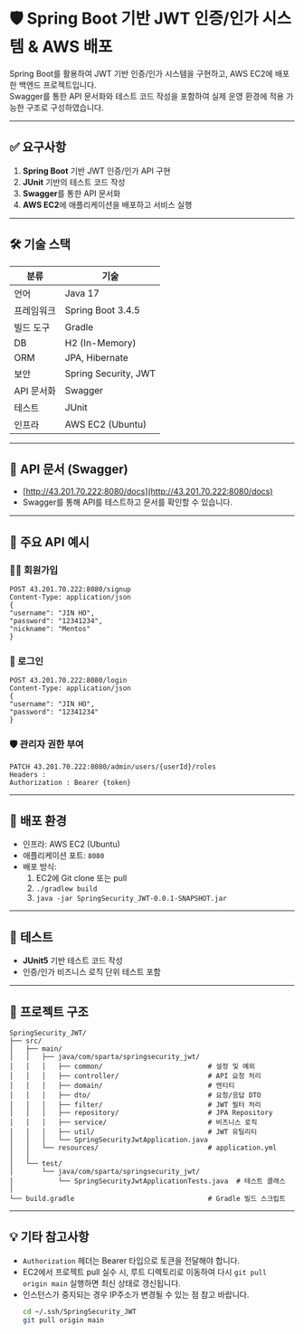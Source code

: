 # 🛡️ Spring Boot 기반 JWT 인증/인가 시스템 & AWS 배포

Spring Boot를 활용하여 JWT 기반 인증/인가 시스템을 구현하고, AWS EC2에 배포한 백엔드 프로젝트입니다.  
Swagger를 통한 API 문서화와 테스트 코드 작성을 포함하여 실제 운영 환경에 적용 가능한 구조로 구성하였습니다.

---

## ✅ 요구사항

1. **Spring Boot** 기반 JWT 인증/인가 API 구현
2. **JUnit** 기반의 테스트 코드 작성
3. **Swagger**를 통한 API 문서화
4. **AWS EC2**에 애플리케이션을 배포하고 서비스 실행

---

## 🛠️ 기술 스택

| 분류         | 기술                                 |
|--------------|--------------------------------------|
| 언어          | Java 17                             |
| 프레임워크     | Spring Boot 3.4.5                   |
| 빌드 도구      | Gradle                              |
| DB           | H2 (In-Memory)                       |
| ORM          | JPA, Hibernate                       |
| 보안         | Spring Security, JWT                |
| API 문서화     | Swagger                             |
| 테스트        | JUnit                               |
| 인프라        | AWS EC2 (Ubuntu)                    |

---

## 📄 API 문서 (Swagger)

- [http://43.201.70.222:8080/docs](http://43.201.70.222:8080/docs)
- Swagger를 통해 API를 테스트하고 문서를 확인할 수 있습니다.

---

## 📌 주요 API 예시

### 🧑‍💻 회원가입


```
POST 43.201.70.222:8080/signup
Content-Type: application/json
{
"username": "JIN HO",
"password": "12341234",
"nickname": "Mentos"
}
```

### 🔐 로그인
```
POST 43.201.70.222:8080/login
Content-Type: application/json
{
"username": "JIN HO",
"password": "12341234"
}
```

### 🛡️ 관리자 권한 부여
```
PATCH 43.201.70.222:8080/admin/users/{userId}/roles
Headers : 
Authorization : Bearer {token}
```

---

## 🚀 배포 환경

- 인프라: AWS EC2 (Ubuntu)
- 애플리케이션 포트: `8080`
- 배포 방식:
    1. EC2에 Git clone 또는 pull
    2. `./gradlew build`
    3. `java -jar SpringSecurity_JWT-0.0.1-SNAPSHOT.jar`

---
## 🧪 테스트

- **JUnit5** 기반 테스트 코드 작성
- 인증/인가 비즈니스 로직 단위 테스트 포함

---
## 📜 프로젝트 구조
```
SpringSecurity_JWT/
├── src/
│   ├── main/
│   │   ├── java/com/sparta/springsecurity_jwt/
│   │   │   ├── common/                          # 설정 및 예외
│   │   │   ├── controller/                      # API 요청 처리
│   │   │   ├── domain/                          # 엔티티
│   │   │   ├── dto/                             # 요청/응답 DTO
│   │   │   ├── filter/                          # JWT 필터 처리
│   │   │   ├── repository/                      # JPA Repository
│   │   │   ├── service/                         # 비즈니스 로직
│   │   │   ├── util/                            # JWT 유틸리티
│   │   │   └── SpringSecurityJwtApplication.java 
│   │   └── resources/                           # application.yml
│   │
│   └── test/
│       └── java/com/sparta/springsecurity_jwt/
│           └── SpringSecurityJwtApplicationTests.java  # 테스트 클래스
│
└── build.gradle                                 # Gradle 빌드 스크립트
```
---

## 💡 기타 참고사항

- `Authorization` 헤더는 Bearer 타입으로 토큰을 전달해야 합니다.
- EC2에서 프로젝트 pull 실수 시, 루트 디렉토리로 이동하여 다시 `git pull origin main` 실행하면 최신 상태로 갱신됩니다.
- 인스턴스가 중지되는 경우 IP주소가 변경될 수 있는 점 참고 바랍니다.
  ```bash
  cd ~/.ssh/SpringSecurity_JWT
  git pull origin main
